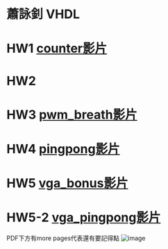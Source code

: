 # 蕭詠釗 VHDL
# HW1  [counter影片](https://www.youtube.com/shorts/73Q8eGjqQkQ)


# HW2

# HW3  [pwm_breath影片](https://youtube.com/shorts/ERdG7_-1m0k?si=1AEDhDLYroMPUOqn)

# HW4  [pingpong影片](https://youtube.com/shorts/tOnv0RMuBEo?si=bTVY1dGMhjbBNnCr)


# HW5  [vga_bonus影片](https://www.youtube.com/watch?v=AdTL2_zqUU8)

# HW5-2 [vga_pingpong影片](https://www.youtube.com/watch?v=N2ZrpRbX3pI)

PDF下方有more pages代表還有要記得點
![image](https://github.com/user-attachments/assets/ec38545f-94be-437d-8a51-3075212f07d5)
